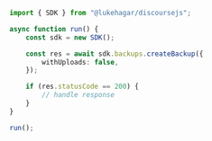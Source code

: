 <!-- Start SDK Example Usage [usage] -->
```typescript
import { SDK } from "@lukehagar/discoursejs";

async function run() {
    const sdk = new SDK();

    const res = await sdk.backups.createBackup({
        withUploads: false,
    });

    if (res.statusCode == 200) {
        // handle response
    }
}

run();

```
<!-- End SDK Example Usage [usage] -->
